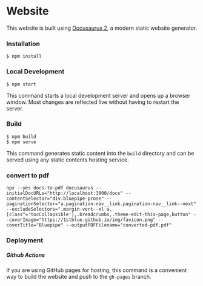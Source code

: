 # Website

This website is built using [Docusaurus 2](https://docusaurus.io/), a modern static website generator.

### Installation

```
$ npm install
```

### Local Development

```
$ npm start
```

This command starts a local development server and opens up a browser window. Most changes are reflected live without having to restart the server.

### Build

```
$ npm build
$ npm serve
```

This command generates static content into the `build` directory and can be served using any static contents hosting service.

### convert to pdf

```
npx --yes docs-to-pdf docusaurus --initialDocURLs="http://localhost:3000/docs" --contentSelector="div.bluepipe-prose" --paginationSelector="a.pagination-nav__link.pagination-nav__link--next" --excludeSelectors=".margin-vert--xl a,[class^='tocCollapsible'],.breadcrumbs,.theme-edit-this-page,button" --coverImage="https://1stblue.github.io/img/favicon.png" --coverTitle="Bluepipe" --outputPDFFilename="converted-pdf.pdf" 
```

### Deployment

##### Github Actions
If you are using GitHub pages for hosting, this command is a convenient way to build the website and push to the `gh-pages` branch.
